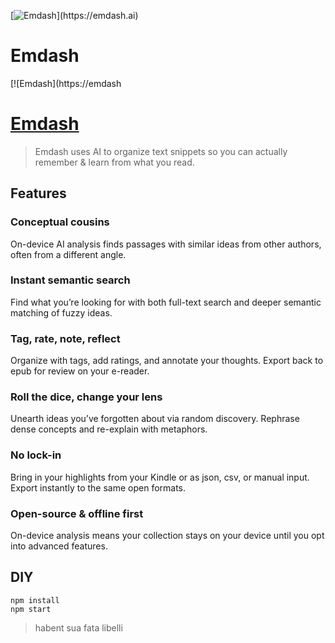 [![Emdash](https://emdash.ai/images/embed.png?)](https://emdash.ai)

# Emdash

[![Emdash](https://emdash

# [Emdash](https://emdash.ai)

> Emdash uses AI to organize text snippets so you can actually remember & learn
> from what you read.

## Features

### Conceptual cousins

On-device AI analysis finds passages with similar ideas from other authors,
often from a different angle.

### Instant semantic search

Find what youʼre looking for with both full-text search and deeper semantic
matching of fuzzy ideas.

### Tag, rate, note, reflect

Organize with tags, add ratings, and annotate your thoughts. Export back to epub
for review on your e-reader.

### Roll the dice, change your lens

Unearth ideas youʼve forgotten about via random discovery. Rephrase dense
concepts and re-explain with metaphors.

### No lock-in

Bring in your highlights from your Kindle or as json, csv, or manual input.
Export instantly to the same open formats.

### Open-source & offline first

On-device analysis means your collection stays on your device until you opt into
advanced features.

## DIY

```
npm install
npm start
```

> habent sua fata libelli
